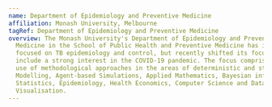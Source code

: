 ```yaml
---
name: Department of Epidemiology and Preventive Medicine
affiliation: Monash University, Melbourne
tagRef: Department of Epidemiology and Preventive Medicine
overview: The Monash University's Department of Epidemiology and Preventive
  Medicine in the School of Public Health and Preventive Medicine has initially
  focused on TB epidemiology and control, but recently shifted its focus to
  include a strong interest in the COVID-19 pandemic. The focus comprises the
  use of methodological approaches in the areas of deterministic and stochastic
  Modelling, Agent-based Simulations, Applied Mathematics, Bayesian inference,
  Statistics, Epidemiology, Health Economics, Computer Science and Data
  Visualisation.
---
```

